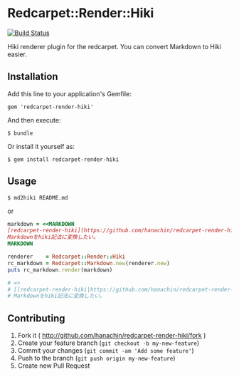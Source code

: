 # Redcarpet::Render::Hiki
[![Build Status](https://travis-ci.org/hanachin/redcarpet-render-hiki.svg)](https://travis-ci.org/hanachin/redcarpet-render-hiki)

Hiki renderer plugin for the redcarpet. You can convert Markdown to Hiki easier.

## Installation

Add this line to your application's Gemfile:

    gem 'redcarpet-render-hiki'

And then execute:

    $ bundle

Or install it yourself as:

    $ gem install redcarpet-render-hiki

## Usage

```console
$ md2hiki README.md
```

or

```rb
markdown = <<MARKDOWN
[redcarpet-render-hiki](https://github.com/hanachin/redcarpet-render-hiki)で、
Markdownをhiki記法に変換したい。
MARKDOWN

renderer    = Redcarpet::Render::Hiki
rc_markdown = Redcarpet::Markdown.new(renderer.new)
puts rc_markdown.render(markdown)

# =>
# [[redcarpet-render-hiki|https://github.com/hanachin/redcarpet-render-hiki]]で、
# Markdownをhiki記法に変換したい。
```

## Contributing

1. Fork it ( http://github.com/hanachin/redcarpet-render-hiki/fork )
2. Create your feature branch (`git checkout -b my-new-feature`)
3. Commit your changes (`git commit -am 'Add some feature'`)
4. Push to the branch (`git push origin my-new-feature`)
5. Create new Pull Request
